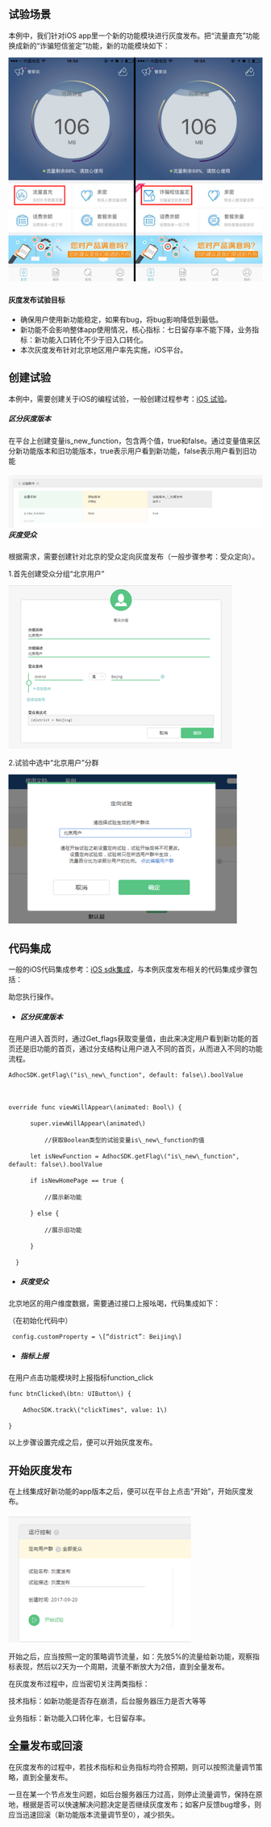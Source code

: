 ## 试验场景

本例中，我们针对iOS app里一个新的功能模块进行灰度发布。把“流量直充”功能换成新的“诈骗短信鉴定”功能，新的功能模块如下：

![](/assets/灰度发布试验场景.png)

### 

#### 灰度发布试验目标

* 确保用户使用新功能稳定，如果有bug，将bug影响降低到最低。
* 新功能不会影响整体app使用情况，核心指标：七日留存率不能下降，业务指标：新功能入口转化不少于旧入口转化。
* 本次灰度发布针对北京地区用户率先实施，iOS平台。

## 创建试验

本例中，需要创建关于iOS的编程试验，一般创建过程参考：[iOS 试验](http://doc.appadhoc.com/mobileexp/Visualios.html)。

##### 区分灰度版本

在平台上创建变量is\_new\_function，包含两个值，true和false。通过变量值来区分新功能版本和旧功能版本，true表示用户看到新功能，false表示用户看到旧功能

##### ![](/assets/灰度发布创建试验变量.png)灰度受众

根据需求，需要创建针对北京的受众定向灰度发布（一般步骤参考：受众定向）。

1.首先创建受众分组“北京用户”

![](/assets/灰度发布创建受众群体.png)

2.试验中选中“北京用户”分群

![](/assets/灰度发布创建受众用户群体.png)

## 代码集成

一般的iOS代码集成参考：[iOS sdk集成](http://doc.appadhoc.com/sdk/iosSDK.html)，与本例灰度发布相关的代码集成步骤包括：

助您执行操作。

* ##### 区分灰度版本

在用户进入首页时，通过Get\_flags获取变量值，由此来决定用户看到新功能的首页还是旧功能的首页，通过分支结构让用户进入不同的首页，从而进入不同的功能流程。

```
AdhocSDK.getFlag\("is\_new\_function", default: false\).boolValue



override func viewWillAppear\(animated: Bool\) {

      super.viewWillAppear\(animated\)

          //获取Boolean类型的试验变量is\_new\_function的值

      let isNewFunction = AdhocSDK.getFlag\("is\_new\_function",         default: false\).boolValue

      if isNewHomePage == true {

          //展示新功能

      } else {

          //展示旧功能

      }

  }
```

* ##### 灰度受众

北京地区的用户维度数据，需要通过接口上报吆喝，代码集成如下：

（在初始化代码中）

```
 config.customProperty = \[“district”: Beijing\]
```

* ##### 指标上报

在用户点击功能模块时上报指标function\_click

```
func btnClicked\(btn: UIButton\) {

    AdhocSDK.track\("clickTimes", value: 1\)

}
```

以上步骤设置完成之后，便可以开始灰度发布。

## 开始灰度发布

在上线集成好新功能的app版本之后，便可以在平台上点击“开始”，开始灰度发布。

![](/assets/灰度发布开始发布.png)

开始之后，应当按照一定的策略调节流量，如：先放5%的流量给新功能，观察指标表现，然后以2天为一个周期，流量不断放大为2倍，直到全量发布。

在灰度发布过程中，应当密切关注两类指标：

技术指标：如新功能是否存在崩溃，后台服务器压力是否大等等

业务指标：新功能入口转化率，七日留存率。

## 全量发布或回滚

在灰度发布的过程中，若技术指标和业务指标均符合预期，则可以按照流量调节策略，直到全量发布。

一旦在某一个节点发生问题，如后台服务器压力过高，则停止流量调节，保持在原地，根据是否可以快速解决问题决定是否继续灰度发布；如客户反馈bug增多，则应当迅速回滚（新功能版本流量调节至0），减少损失。



## 









### 



